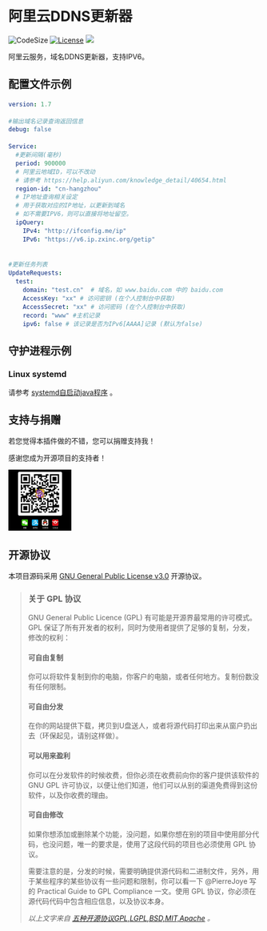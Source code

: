 # 阿里云DDNS更新器

![CodeSize](https://img.shields.io/github/languages/code-size/CarmJos/aliddns-updater)
[![License](https://img.shields.io/github/license/CarmJos/aliddns-updater)](https://opensource.org/licenses/GPL-3.0)
![](https://visitor-badge.glitch.me/badge?page_id=aliddns-updater.readme)

阿里云服务，域名DDNS更新器，支持IPV6。

## 配置文件示例

```yaml
version: 1.7

#输出域名记录查询返回信息
debug: false

Service:
  #更新间隔(毫秒)
  period: 900000
  # 阿里云地域ID，可以不改动
  # 请参考 https://help.aliyun.com/knowledge_detail/40654.html
  region-id: "cn-hangzhou"
  # IP地址查询相关设定
  # 用于获取对应的IP地址，以更新到域名
  # 如不需要IPV6，则可以直接将地址留空。
  ipQuery:
    IPv4: "http://ifconfig.me/ip"
    IPv6: "https://v6.ip.zxinc.org/getip"


#更新任务列表
UpdateRequests:
  test:
    domain: "test.cn"  # 域名，如 www.baidu.com 中的 baidu.com
    AccessKey: "xx" # 访问密钥 (在个人控制台中获取)
    AccessSecret: "xx" # 访问密码 (在个人控制台中获取)
    record: "www" #主机记录
    ipv6: false # 该记录是否为IPv6[AAAA]记录 (默认为false)
```

## 守护进程示例

### Linux systemd

请参考 [systemd自启动java程序](https://www.cnblogs.com/yoyotl/p/8178363.html) 。


## 支持与捐赠

若您觉得本插件做的不错，您可以捐赠支持我！

感谢您成为开源项目的支持者！

<img height=25% width=25% src="https://raw.githubusercontent.com/CarmJos/CarmJos/main/img/donate-code.jpg" />

## 开源协议

本项目源码采用 [GNU General Public License v3.0](https://opensource.org/licenses/GPL-3.0) 开源协议。
> ### 关于 GPL 协议
> GNU General Public Licence (GPL) 有可能是开源界最常用的许可模式。GPL 保证了所有开发者的权利，同时为使用者提供了足够的复制，分发，修改的权利：
>
> #### 可自由复制
> 你可以将软件复制到你的电脑，你客户的电脑，或者任何地方。复制份数没有任何限制。
> #### 可自由分发
> 在你的网站提供下载，拷贝到U盘送人，或者将源代码打印出来从窗户扔出去（环保起见，请别这样做）。
> #### 可以用来盈利
> 你可以在分发软件的时候收费，但你必须在收费前向你的客户提供该软件的 GNU GPL 许可协议，以便让他们知道，他们可以从别的渠道免费得到这份软件，以及你收费的理由。
> #### 可自由修改
> 如果你想添加或删除某个功能，没问题，如果你想在别的项目中使用部分代码，也没问题，唯一的要求是，使用了这段代码的项目也必须使用 GPL 协议。
>
> 需要注意的是，分发的时候，需要明确提供源代码和二进制文件，另外，用于某些程序的某些协议有一些问题和限制，你可以看一下 @PierreJoye 写的 Practical Guide to GPL Compliance 一文。使用 GPL 协议，你必须在源代码代码中包含相应信息，以及协议本身。
>
> *以上文字来自 [五种开源协议GPL,LGPL,BSD,MIT,Apache](https://www.oschina.net/question/54100_9455) 。*
